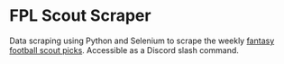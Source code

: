 # FPL Scout Scraper

Data scraping using Python and Selenium to scrape the weekly [fantasy football scout picks](https://www.fantasyfootballscout.co.uk/). Accessible as a Discord slash command.